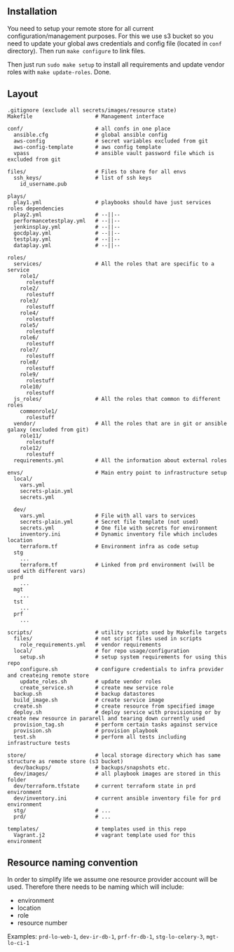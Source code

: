 ## Installation

You need to setup your remote store for all current configuration/management purposes. For this we use s3 bucket so you
need to update your global aws credentials and config file (located in `conf` directory). Then run `make configure`
to link files.

Then just run `sudo make setup` to install all requirements and update vendor roles with `make update-roles`. Done.


## Layout

    .gitignore (exclude all secrets/images/resource state)
    Makefile                    # Management interface

    conf/                       # all confs in one place
      ansible.cfg               # global ansible config
      aws-config                # secret variables excluded from git
      aws-config-template       # aws config template
      vpass                     # ansible vault password file which is excluded from git

    files/                      # Files to share for all envs
      ssh_keys/                 # list of ssh keys
        id_username.pub

    plays/
      play1.yml                 # playbooks should have just services roles dependencies
      play2.yml                 # --||--
      performancetestplay.yml   # --||--
      jenkinsplay.yml           # --||--
      gocdplay.yml              # --||--
      testplay.yml              # --||--
      dataplay.yml              # --||--

    roles/
      services/                 # All the roles that are specific to a service
        role1/
          rolestuff
        role2/
          rolestuff
        role3/
          rolestuff
        role4/
          rolestuff
        role5/
          rolestuff
        role6/
          rolestuff
        role7/
          rolestuff
        role8/
          rolestuff
        role9/
          rolestuff
        role10/
          rolestuff
      js_roles/                 # All the roles that common to different roles
        commonrole1/
          rolestuff
      vendor/                   # All the roles that are in git or ansible galaxy (excluded from git)
        role11/
          rolestuff
        role12/
          rolestuff
      requirements.yml          # All the information about external roles

    envs/                       # Main entry point to infrastructure setup
      local/
        vars.yml
        secrets-plain.yml
        secrets.yml

      dev/
        vars.yml                # File with all vars to services
        secrets-plain.yml       # Secret file template (not used)
        secrets.yml             # One file with secrets for environment
        inventory.ini           # Dynamic inventory file which includes location
        terraform.tf            # Environment infra as code setup
      stg
        ...
        terraform.tf            # Linked from prd environment (will be used with different vars)
      prd
        ...
      mgt
        ...
      tst
        ...
      prf
        ...

    scripts/                    # utility scripts used by Makefile targets
      files/                    # not script files used in scripts
        role_requirements.yml   # vendor requirements
      local/                    # for repo usage/configuration
        setup.sh                # setup system requirements for using this repo
        configure.sh            # configure credentials to infra provider and createing remote store
        update_roles.sh         # update vendor roles
        create_service.sh       # create new service role
      backup.sh                 # backup datastores
      build_image.sh            # create service image
      create.sh                 # create resource from specified image
      deploy.sh                 # deploy service with provisioning or by create new resource in pararell and tearing down currently used
      provision_tag.sh          # perform certain tasks against service
      provision.sh              # provision playbook
      test.sh                   # perform all tests including infrastructure tests

    store/                      # local storage directory which has same structure as remote store (s3 bucket)
      dev/backups/              # backups/snapshots etc.
      dev/images/               # all playbook images are stored in this folder
      dev/terraform.tfstate     # current terraform state in prd environment
      dev/inventory.ini         # current ansible inventory file for prd environment
      stg/                      # ...
      prd/                      # ...

    templates/                  # templates used in this repo
      Vagrant.j2                # vagrant template used for this environment


## Resource naming convention

In order to simplify life we assume one resource provider account will be used. Therefore there needs to be naming
which will include:
- environment
- location
- role
- resource number

Examples: `prd-lo-web-1`, `dev-ir-db-1`, `prf-fr-db-1`, `stg-lo-celery-3`, `mgt-lo-ci-1`
